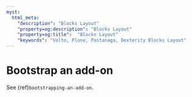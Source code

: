 ```yaml
---
myst:
  html_meta:
    "description": "Blocks Layout"
    "property=og:description": "Blocks Layout"
    "property=og:title":  "Blocks Layout"
    "keywords": "Volto, Plone, Pastanaga, Dexterity Blocks Layout"
---
```


# Bootstrap an add-on

See {ref}`bootstrapping-an-add-on`.
